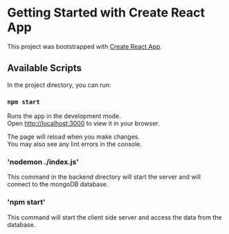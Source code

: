 # Getting Started with Create React App

This project was bootstrapped with [Create React App](https://github.com/facebook/create-react-app).

## Available Scripts

In the project directory, you can run:

### `npm start`

Runs the app in the development mode.\
Open [http://localhost:3000](http://localhost:3000) to view it in your browser.

The page will reload when you make changes.\
You may also see any lint errors in the console.

### 'nodemon ./index.js'

This command in the  backend directory will start the server and will connect to the mongoDB database.

### 'npm start'

This command will start the client side server and access the data from the database.

